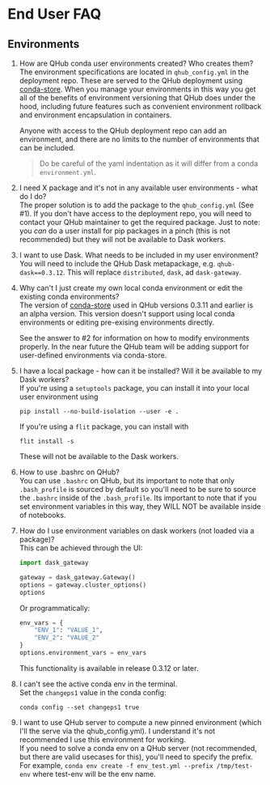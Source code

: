 # End User FAQ

## Environments
1. How are QHub conda user environments created? Who creates them?  
The environment specifications are located in `qhub_config.yml` in the deployment repo. These are served to the QHub deployment using [conda-store](https://conda-store.readthedocs.io/). When you manage your environments in this way you get all of the benefits of environment versioning that QHub does under the hood, including future features such as convenient environment rollback and environment encapsulation in containers.  

    Anyone with access to the QHub deployment repo can add an environment, and there are no limits to the number of environments that can be included.  
  
    > Do be careful of the yaml indentation as it will differ from a conda `environment.yml`.  

2. I need X package and it's not in any available user environments - what do I do?  
The proper solution is to add the package to the `qhub_config.yml` (See #1). If you don't have access to the deployment repo, you will need to contact your QHub maintainer to get the required package. Just to note: you *can* do a user install for pip packages in a pinch (this is not recommended) but they will not be available to Dask workers.

3. I want to use Dask. What needs to be included in my user environment?   
You will need to include the QHub Dask metapackage, e.g. `qhub-dask==0.3.12`. This will replace `distributed`, `dask`, ad `dask-gateway`.  

4. Why can't I just create my own local conda environment or edit the existing conda environments?  
The version of [conda-store](https://conda-store.readthedocs.io/) used in QHub versions 0.3.11 and earlier is an alpha version. This version doesn't support using local conda environments or editing pre-exising environments directly.  

    See the answer to #2 for information on how to modify environments properly. In the near future the QHub team will be adding support for user-defined environments via conda-store.  

5. I have a local package - how can it be installed? Will it be available to my Dask workers?  
    If you're using a `setuptools` package, you can install it into your local user environment using   
    ```shell
    pip install --no-build-isolation --user -e .
    ```  
    If you're using a `flit` package, you can install with   
    ```shell
    flit install -s
    ```    
    These will not be available to the Dask workers.    

6. How to use .bashrc on QHub?   
You can use `.bashrc` on QHub, but its important to note that only `.bash_profile` is sourced by default so you'll need to be sure to source the `.bashrc` inside of the `.bash_profile`. Its important to note that if you set environment variables in this way, they WILL NOT be available inside of notebooks.  


7. How do I use environment variables on dask workers (not loaded via a package)?  
This can be achieved through the UI:  
    ```python
    import dask_gateway

    gateway = dask_gateway.Gateway()
    options = gateway.cluster_options()
    options
    ```
    Or programmatically:  
    ```python
    env_vars = {
        "ENV_1": "VALUE_1",
        "ENV_2": "VALUE_2"
    }
    options.environment_vars = env_vars
    ```  
    This functionality is available in release 0.3.12 or later.   

8. I can't see the active conda env in the terminal.   
    Set the `changeps1` value in the conda config:  
    ```shell  
    conda config --set changeps1 true
    ```  

9. I want to use QHub server to compute a new pinned environment (which I'll the serve via the qhub_config.yml). I understand it's not recommended I use this environment for working.  
If you need to solve a conda env on a QHub server (not recommended, but there are valid usecases for this), you'll need to specify the prefix. For example, `conda env create -f env_test.yml --prefix /tmp/test-env` where test-env will be the env name.
